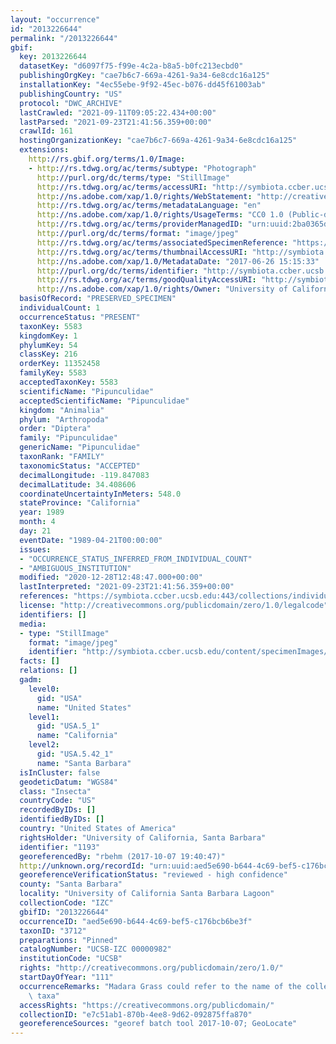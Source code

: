 ```yaml
---
layout: "occurrence"
id: "2013226644"
permalink: "/2013226644"
gbif:
  key: 2013226644
  datasetKey: "d6097f75-f99e-4c2a-b8a5-b0fc213ecbd0"
  publishingOrgKey: "cae7b6c7-669a-4261-9a34-6e8cdc16a125"
  installationKey: "4ec55ebe-9f92-45ec-b076-dd45f61003ab"
  publishingCountry: "US"
  protocol: "DWC_ARCHIVE"
  lastCrawled: "2021-09-11T09:05:22.434+00:00"
  lastParsed: "2021-09-23T21:41:56.359+00:00"
  crawlId: 161
  hostingOrganizationKey: "cae7b6c7-669a-4261-9a34-6e8cdc16a125"
  extensions:
    http://rs.gbif.org/terms/1.0/Image:
    - http://rs.tdwg.org/ac/terms/subtype: "Photograph"
      http://purl.org/dc/terms/type: "StillImage"
      http://rs.tdwg.org/ac/terms/accessURI: "http://symbiota.ccber.ucsb.edu/content/specimenImages/UCSB_IZC/UCSB-IZC00000/UCSB-IZC_00000982_1498515333_lg.jpg"
      http://ns.adobe.com/xap/1.0/rights/WebStatement: "http://creativecommons.org/publicdomain/zero/1.0/"
      http://rs.tdwg.org/ac/terms/metadataLanguage: "en"
      http://ns.adobe.com/xap/1.0/rights/UsageTerms: "CC0 1.0 (Public-domain)"
      http://rs.tdwg.org/ac/terms/providerManagedID: "urn:uuid:2ba0365d-668b-4f95-9842-421f8534b893"
      http://purl.org/dc/terms/format: "image/jpeg"
      http://rs.tdwg.org/ac/terms/associatedSpecimenReference: "https://symbiota.ccber.ucsb.edu:443/collections/individual/index.php?occid=1193"
      http://rs.tdwg.org/ac/terms/thumbnailAccessURI: "http://symbiota.ccber.ucsb.edu/content/specimenImages/UCSB_IZC/UCSB-IZC00000/UCSB-IZC_00000982_1498515333_tn.jpg"
      http://ns.adobe.com/xap/1.0/MetadataDate: "2017-06-26 15:15:33"
      http://purl.org/dc/terms/identifier: "http://symbiota.ccber.ucsb.edu/content/specimenImages/UCSB_IZC/UCSB-IZC00000/UCSB-IZC_00000982_1498515333_lg.jpg"
      http://rs.tdwg.org/ac/terms/goodQualityAccessURI: "http://symbiota.ccber.ucsb.edu/content/specimenImages/UCSB_IZC/UCSB-IZC00000/UCSB-IZC_00000982_1498515333.jpg"
      http://ns.adobe.com/xap/1.0/rights/Owner: "University of California, Santa Barbara"
  basisOfRecord: "PRESERVED_SPECIMEN"
  individualCount: 1
  occurrenceStatus: "PRESENT"
  taxonKey: 5583
  kingdomKey: 1
  phylumKey: 54
  classKey: 216
  orderKey: 11352458
  familyKey: 5583
  acceptedTaxonKey: 5583
  scientificName: "Pipunculidae"
  acceptedScientificName: "Pipunculidae"
  kingdom: "Animalia"
  phylum: "Arthropoda"
  order: "Diptera"
  family: "Pipunculidae"
  genericName: "Pipunculidae"
  taxonRank: "FAMILY"
  taxonomicStatus: "ACCEPTED"
  decimalLongitude: -119.847083
  decimalLatitude: 34.408606
  coordinateUncertaintyInMeters: 548.0
  stateProvince: "California"
  year: 1989
  month: 4
  day: 21
  eventDate: "1989-04-21T00:00:00"
  issues:
  - "OCCURRENCE_STATUS_INFERRED_FROM_INDIVIDUAL_COUNT"
  - "AMBIGUOUS_INSTITUTION"
  modified: "2020-12-28T12:48:47.000+00:00"
  lastInterpreted: "2021-09-23T21:41:56.359+00:00"
  references: "https://symbiota.ccber.ucsb.edu:443/collections/individual/index.php?occid=1193"
  license: "http://creativecommons.org/publicdomain/zero/1.0/legalcode"
  identifiers: []
  media:
  - type: "StillImage"
    format: "image/jpeg"
    identifier: "http://symbiota.ccber.ucsb.edu/content/specimenImages/UCSB_IZC/UCSB-IZC00000/UCSB-IZC_00000982_1498515333_lg.jpg"
  facts: []
  relations: []
  gadm:
    level0:
      gid: "USA"
      name: "United States"
    level1:
      gid: "USA.5_1"
      name: "California"
    level2:
      gid: "USA.5.42_1"
      name: "Santa Barbara"
  isInCluster: false
  geodeticDatum: "WGS84"
  class: "Insecta"
  countryCode: "US"
  recordedByIDs: []
  identifiedByIDs: []
  country: "United States of America"
  rightsHolder: "University of California, Santa Barbara"
  identifier: "1193"
  georeferencedBy: "rbehm (2017-10-07 19:40:47)"
  http://unknown.org/recordId: "urn:uuid:aed5e690-b644-4c69-bef5-c176bcb6be3f"
  georeferenceVerificationStatus: "reviewed - high confidence"
  county: "Santa Barbara"
  locality: "University of California Santa Barbara Lagoon"
  collectionCode: "IZC"
  gbifID: "2013226644"
  occurrenceID: "aed5e690-b644-4c69-bef5-c176bcb6be3f"
  taxonID: "3712"
  preparations: "Pinned"
  catalogNumber: "UCSB-IZC 00000982"
  institutionCode: "UCSB"
  rights: "http://creativecommons.org/publicdomain/zero/1.0/"
  startDayOfYear: "111"
  occurrenceRemarks: "Madara Grass could refer to the name of the collector or associated\
    \ taxa"
  accessRights: "https://creativecommons.org/publicdomain/"
  collectionID: "e7c51ab1-870b-4ee8-9d62-092875ffa870"
  georeferenceSources: "georef batch tool 2017-10-07; GeoLocate"
---
```

